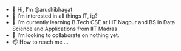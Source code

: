 - 👋 Hi, I’m @arushibhagat
- 👀 I’m interested in all things IT, ig?
- 🌱 I’m currently learning B.Tech CSE at IIIT Nagpur and BS in Data Science and Applications from IIT Madras
- 💞️ I’m looking to collaborate on nothing yet.
- 📫 How to reach me ...

<!---
arushibhagat/arushibhagat is a ✨ special ✨ repository because its `README.md` (this file) appears on your GitHub profile.
You can click the Preview link to take a look at your changes.
--->
